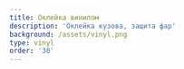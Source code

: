 ```yaml
---
title: Оклейка винилом
description: 'Оклейка кузова, защита фар'
background: /assets/vinyl.png
type: vinyl
order: '30'
---
```


